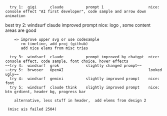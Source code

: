 
      try 1:  gigi      claude          prompt 1                    nice: console effect "AI first developer", code sample and arrow down animation
best  try 2:  windsurf  claude          improved prompt             nice: logo <WAJ/>, some content areas are good

        => improve upper svg or use codesample
           rm timeline, add proj (github)
           add nice elems from misc tries

      try 3:  windsurf  claude          prompt improved by chatgpt  nice: console effect, code sample, font choice, hover effects
    ~~try 4:  windsurf  grok            slightly changed prompt~~
    ~~try 5:  brwoser   OpenAI                                      looked ugly~~
      try 4:  windsurf  gemini          slightly improved prompt    nice: font
      try 5:  windsurf  claude think    slightly improved prompt    nice: btn grdient, header bg, progress bar

        alternative, less stuff in header,  add elems from design 2

     (misc ais failed 2504)
